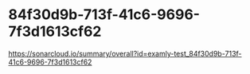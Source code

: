 # 84f30d9b-713f-41c6-9696-7f3d1613cf62
https://sonarcloud.io/summary/overall?id=examly-test_84f30d9b-713f-41c6-9696-7f3d1613cf62
